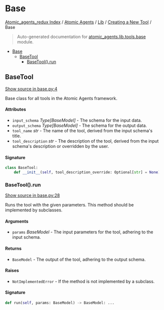 # Base

[Atomic_agents_redux Index](../../../README.md#atomic_agents_redux-index) / [Atomic Agents](../../index.md#atomic-agents) / [Lib](../index.md#lib) / [Creating a New Tool](./index.md#creating-a-new-tool) / Base

> Auto-generated documentation for [atomic_agents.lib.tools.base](../../../../atomic_agents/lib/tools/base.py) module.

- [Base](#base)
  - [BaseTool](#basetool)
    - [BaseTool().run](#basetool()run)

## BaseTool

[Show source in base.py:4](../../../../atomic_agents/lib/tools/base.py#L4)

Base class for all tools in the Atomic Agents framework.

#### Attributes

- `input_schema` *Type[BaseModel]* - The schema for the input data.
- `output_schema` *Type[BaseModel]* - The schema for the output data.
- `tool_name` *str* - The name of the tool, derived from the input schema's title.
- `tool_description` *str* - The description of the tool, derived from the input schema's description or overridden by the user.

#### Signature

```python
class BaseTool:
    def __init__(self, tool_description_override: Optional[str] = None): ...
```

### BaseTool().run

[Show source in base.py:28](../../../../atomic_agents/lib/tools/base.py#L28)

Runs the tool with the given parameters. This method should be implemented by subclasses.

#### Arguments

- `params` *BaseModel* - The input parameters for the tool, adhering to the input schema.

#### Returns

- `BaseModel` - The output of the tool, adhering to the output schema.

#### Raises

- `NotImplementedError` - If the method is not implemented by a subclass.

#### Signature

```python
def run(self, params: BaseModel) -> BaseModel: ...
```